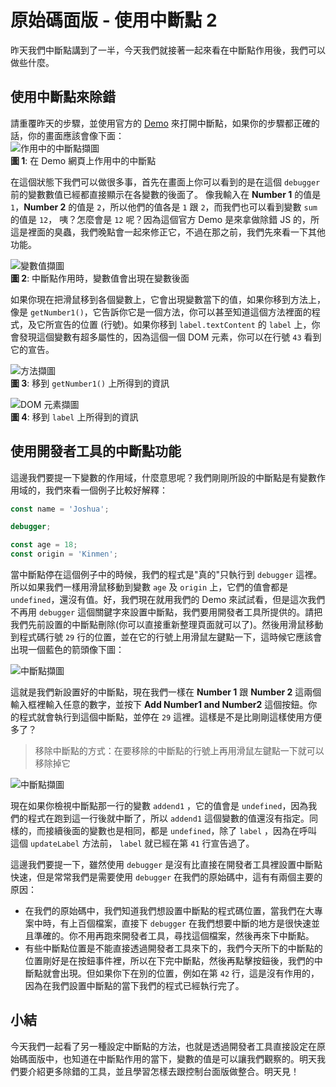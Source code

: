 # 原始碼面版 - 使用中斷點 2
昨天我們中斷點講到了一半，今天我們就接著一起來看在中斷點作用後，我們可以做些什麼。

## 使用中斷點來除錯
請重覆昨天的步驟，並使用官方的 [Demo](https://googlechrome.github.io/devtools-samples/debug-js/get-started) 來打開中斷點，如果你的步驟都正確的話，你的畫面應該會像下面：  
![作用中的中斷點擷圖](https://www.dropbox.com/s/vkdwy1z3jw8zezo/debugger-in-action.jpg?raw=1)  
**圖 1**: 在 Demo 網頁上作用中的中斷點

在這個狀態下我們可以做很多事，首先在畫面上你可以看到的是在這個 `debugger` 前的變數數值已經都直接顯示在各變數的後面了。
像我輸入在 **Number 1** 的值是 `1`，**Number 2** 的值是 `2`，所以他們的值各是 `1` 跟 `2`，而我們也可以看到變數 `sum` 的值是 `12`，
咦？怎麼會是 `12` 呢？因為這個官方 Demo 是來拿做除錯 JS 的，所這是裡面的臭蟲，我們晚點會一起來修正它，不過在那之前，我們先來看一下其他功能。

![變數值擷圖](https://www.dropbox.com/s/ui18ikpeom5vb8w/vars.jpg?raw=1)  
**圖 2**: 中斷點作用時，變數值會出現在變數後面


如果你現在把滑鼠移到各個變數上，它會出現變數當下的值，如果你移到方法上，像是 `getNumber1()`，它告訴你它是一個方法，你可以甚至知道這個方法裡面的程式，及它所宣告的位置 (行號)。如果你移到 `label.textContent` 的 `label` 上，你會發現這個變數有超多屬性的，因為這個一個 DOM 元素，你可以在行號 `43` 看到它的宣告。

![方法擷圖](https://www.dropbox.com/s/gnlemiwqjapcuim/function.jpg?raw=1)  
**圖 3**: 移到 `getNumber1()` 上所得到的資訊  


![DOM 元素擷圖](https://www.dropbox.com/s/qysqx4dwq5cfvwa/dom.jpg?raw=1)  
**圖 4**: 移到 `label` 上所得到的資訊

## 使用開發者工具的中斷點功能
這邊我們要提一下變數的作用域，什麼意思呢？我們剛剛所設的中斷點是有變數作用域的，我們來看一個例子比較好解釋：
```js
const name = 'Joshua';

debugger;

const age = 18;
const origin = 'Kinmen';
```

當中斷點停在這個例子中的時候，我們的程式是"真的"只執行到 `debugger` 這裡。所以如果我們一樣用滑鼠移動到變數 `age` 及 `origin` 上，它們的值會都是 `undefined`，還沒有值。好，我們現在就用我們的 Demo 來試試看，但是這次我們不再用 `debugger` 這個關鍵字來設置中斷點，我們要用開發者工具所提供的。請把我們先前設置的中斷點刪除(你可以直接重新整理頁面就可以了)。然後用滑鼠移動到程式碼行號 `29` 行的位置，並在它的行號上用滑鼠左鍵點一下，這時候它應該會出現一個藍色的箭頭像下圖：

![中斷點擷圖]()

這就是我們新設置好的中斷點，現在我們一樣在 **Number 1** 跟 **Number 2** 這兩個輸入框裡輸入任意的數字，並按下 **Add Number1 and Number2** 這個按鈕。你的程式就會執行到這個中斷點，並停在 `29` 這裡。這樣是不是比剛剛這樣使用方便多了？

> 移除中斷點的方式：在要移除的中斷點的行號上再用滑鼠左鍵點一下就可以移除掉它

![中斷點擷圖]()

現在如果你檢視中斷點那一行的變數 `addend1` ，它的值會是 `undefined`，因為我們的程式在跑到這一行後就中斷了，所以 `addend1` 這個變數的值還沒有指定。同樣的，而接續後面的變數也是相同，都是 `undefined`，除了 `label` ，因為在呼叫這個 `updateLabel` 方法前， `label` 就已經在第 `41` 行宣告過了。

這邊我們要提一下，雖然使用 `debugger` 是沒有比直接在開發者工具裡設置中斷點快速，但是常常我們是需要使用 `debugger` 在我們的原始碼中，這有有兩個主要的原因：
- 在我們的原始碼中，我們知道我們想設置中斷點的程式碼位置，當我們在大專案中時，有上百個檔案，直接下 `debugger` 在我們想要中斷的地方是很快速並且準確的。你不用再跑來開發者工具，尋找這個檔案，然後再來下中斷點。
- 有些中斷點位置是不能直接透過開發者工具來下的，我們今天所下的中斷點的位置剛好是在按鈕事件裡，所以在下完中斷點，然後再點擊按鈕後，我們的中斷點就會出現。但如果你下在別的位置，例如在第 `42` 行，這是沒有作用的，因為在我們設置中斷點的當下我們的程式已經執行完了。

## 小結
今天我們一起看了另一種設定中斷點的方法，也就是透過開發者工具直接設定在原始碼面版中，也知道在中斷點作用的當下，變數的值是可以讓我們觀察的。明天我們要介紹更多除錯的工具，並且學習怎樣去跟控制台面版做整合。明天見！

